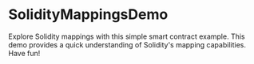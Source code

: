 # SolidityMappingsDemo
Explore Solidity mappings with this simple smart contract example. This demo provides a quick understanding of Solidity's mapping capabilities. Have fun!
